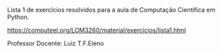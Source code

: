 Lista 1 de exercícios resolvidos para a aula de Computação Cientifica em Python.

https://computeel.org/LOM3260/material/exercicios/lista1.html

Professor Docente: Luiz T.F.Eleno

